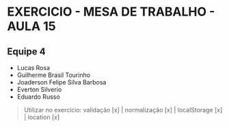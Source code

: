 # EXERCICIO - MESA DE TRABALHO - AULA 15

## Equipe 4
- Lucas Rosa
- Guilherme Brasil Tourinho
- Joaderson Felipe Silva Barbosa
- Everton Silverio
- Eduardo Russo

> Utilizar no exercício:
> validação [x] | normalização [x] | localStorage [x] | location [x] 